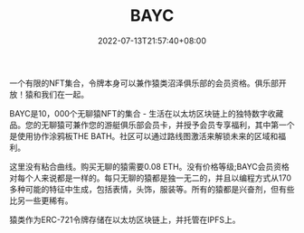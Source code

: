 ﻿---
weight: 
title: "BAYC"
description: "无聊猿游艇俱乐部是由10000个独特的无聊猿NFT组成的集合，这些NFT是生活在以太坊区块链上的独特数字收藏品。您的“无聊猿”同时作为您的游艇俱乐部会员卡，并授予会员专属权益。The Bored Ape Yacht Club is a collection of 10,000 unique Bored Ape NFTs— unique digital collectibles living on the Ethereum blockchain. Your Bored Ape doubles as your Yacht Club membership card, and grants access to members-only benefits."
date: 2022-07-13T21:57:40+08:00
lastmod: 2022-07-13T16:45:40+08:00
draft: false
authors: ["june"]
featuredImage: "484.png"
link: "https://boredapeyachtclub.com/#/"
tags: ["BAYC","数字收藏品"]
categories: ["navigation"]
navigation: ["数字收藏品"]
lightgallery: true
toc: true
pinned: false
recommend: false
recommend1: false
---
一个有限的NFT集合，令牌本身可以兼作猿类沼泽俱乐部的会员资格。俱乐部开放！猿和我们在一起。

BAYC是10，000个无聊猿NFT的集合 - 生活在以太坊区块链上的独特数字收藏品。您的无聊猿可兼作您的游艇俱乐部会员卡，并授予会员专享福利，其中第一个是使用协作涂鸦板THE BATH。社区可以通过路线图激活来解锁未来的区域和福利。

这里没有粘合曲线。购买无聊的猿需要0.08 ETH。没有价格等级;BAYC会员资格对每个人来说都是一样的。每只无聊的猿都是独一无二的，并且以编程方式从170多种可能的特征中生成，包括表情，头饰，服装等。所有的猿都是兴奋剂，但有些比另一些更稀有。

猿类作为ERC-721令牌存储在以太坊区块链上，并托管在IPFS上。